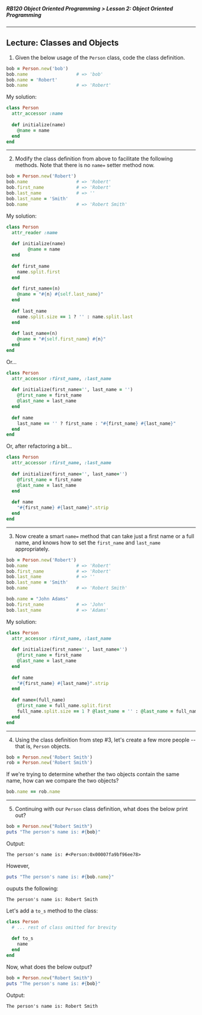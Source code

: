 ##### RB120 Object Oriented Programming > Lesson 2: Object Oriented Programming

---

## Lecture: Classes and Objects

1. Given the below usage of the `Person` class, code the class definition.

```ruby
bob = Person.new('bob')
bob.name                  # => 'bob'
bob.name = 'Robert'
bob.name                  # => 'Robert'
```

My solution:

```ruby
class Person
  attr_accessor :name
  
  def initialize(name)
    @name = name
  end
end
```

---

2. Modify the class definition from above to facilitate the following methods. Note that there is no `name=` setter method now.  

```ruby
bob = Person.new('Robert')
bob.name                  # => 'Robert'
bob.first_name            # => 'Robert'
bob.last_name             # => ''
bob.last_name = 'Smith'
bob.name                  # => 'Robert Smith'
```

My solution:

```ruby
class Person
  attr_reader :name
  
  def initialize(name)
		@name = name
  end
  
  def first_name
    name.split.first
  end
  
  def first_name=(n)
    @name = "#{n} #{self.last_name}"
  end
  
  def last_name
    name.split.size == 1 ? '' : name.split.last
  end
  
  def last_name=(n)
    @name = "#{self.first_name} #{n}"
  end
end
```

Or...

```ruby
class Person
  attr_accessor :first_name, :last_name
  
  def initialize(first_name='', last_name = '')
    @first_name = first_name
    @last_name = last_name
  end
  
  def name
    last_name == '' ? first_name : "#{first_name} #{last_name}"
  end
end
```

Or, after refactoring a bit...

```ruby
class Person
  attr_accessor :first_name, :last_name
  
  def initialize(first_name='', last_name='')
    @first_name = first_name
    @last_name = last_name
  end
  
  def name
    "#{first_name} #{last_name}".strip
  end
end
```

---

3. Now create a smart `name=` method that can take just a first name or a full name, and knows how to set the `first_name` and `last_name` appropriately.

```ruby
bob = Person.new('Robert')
bob.name                  # => 'Robert'
bob.first_name            # => 'Robert'
bob.last_name             # => ''
bob.last_name = 'Smith'
bob.name                  # => 'Robert Smith'

bob.name = "John Adams"
bob.first_name            # => 'John'
bob.last_name             # => 'Adams'
```

My solution:

```ruby
class Person
  attr_accessor :first_name, :last_name
  
  def initialize(first_name='', last_name='')
    @first_name = first_name
    @last_name = last_name
  end
  
  def name
    "#{first_name} #{last_name}".strip
  end
  
  def name=(full_name)
    @first_name = full_name.split.first
    full_name.split.size == 1 ? @last_name = '' : @last_name = full_name.split.last
  end
end
```

---

4. Using the class definition from step #3, let's create a few more people -- that is, `Person` objects.

```ruby
bob = Person.new('Robert Smith')
rob = Person.new('Robert Smith')
```

If we're trying to determine whether the two objects contain the same name, how can we compare the two objects?  

```ruby
bob.name == rob.name
```

---

5. Continuing with our `Person` class definition, what does the below print out?

```ruby
bob = Person.new("Robert Smith")
puts "The person's name is: #{bob}"
```

Output:

```
The person's name is: #<Person:0x00007fa9bf96ee78>
```

However,

```ruby
puts "The person's name is: #{bob.name}"
```

ouputs the following:

```
The person's name is: Robert Smith
```

Let's add a `to_s` method to the class:

```ruby
class Person
  # ... rest of class omitted for brevity
  
  def to_s
    name
  end
end
```

Now, what does the below output?

```ruby
bob = Person.new("Robert Smith")
puts "The person's name is: #{bob}"
```

Output:

```
The person's name is: Robert Smith
```

